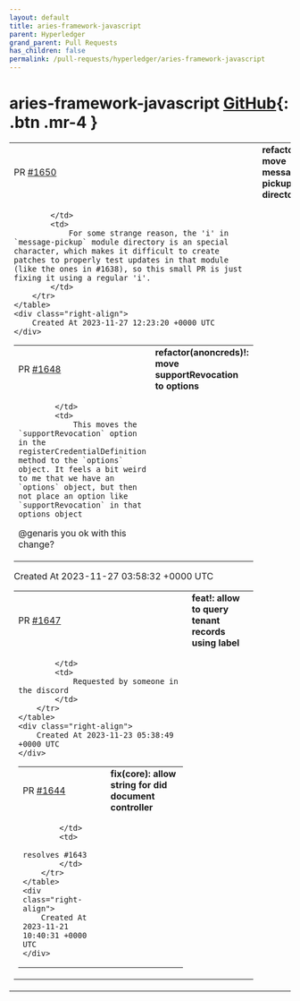 ```yaml
---
layout: default
title: aries-framework-javascript
parent: Hyperledger
grand_parent: Pull Requests
has_children: false
permalink: /pull-requests/hyperledger/aries-framework-javascript
---
```


# aries-framework-javascript <span class="fs-3 right-align">[GitHub](https://github.com/hyperledger/aries-framework-javascript){: .btn .mr-4 }</span>


<div>
    <table>
        <tr>
            <td>
                PR <a href="https://github.com/hyperledger/aries-framework-javascript/pull/1650" class=".btn">#1650</a>
            </td>
            <td>
                <b>
                    refactor: move message-pickup directory
                </b>
            </td>
        </tr>
        <tr>
            <td>
                
            </td>
            <td>
                For some strange reason, the 'i' in `message-pickup` module directory is an special character, which makes it difficult to create patches to properly test updates in that module (like the ones in #1638), so this small PR is just fixing it using a regular 'i'.
            </td>
        </tr>
    </table>
    <div class="right-align">
        Created At 2023-11-27 12:23:20 +0000 UTC
    </div>
</div>

<div>
    <table>
        <tr>
            <td>
                PR <a href="https://github.com/hyperledger/aries-framework-javascript/pull/1648" class=".btn">#1648</a>
            </td>
            <td>
                <b>
                    refactor(anoncreds)!: move supportRevocation to options
                </b>
            </td>
        </tr>
        <tr>
            <td>
                
            </td>
            <td>
                This moves the `supportRevocation` option in the registerCredentialDefinition method to the `options` object. It feels a bit weird to me that we have an `options` object, but then not place an option like `supportRevocation` in that options object

@genaris you ok with this change?
            </td>
        </tr>
    </table>
    <div class="right-align">
        Created At 2023-11-27 03:58:32 +0000 UTC
    </div>
</div>

<div>
    <table>
        <tr>
            <td>
                PR <a href="https://github.com/hyperledger/aries-framework-javascript/pull/1647" class=".btn">#1647</a>
            </td>
            <td>
                <b>
                    feat!: allow to query tenant records using label
                </b>
            </td>
        </tr>
        <tr>
            <td>
                
            </td>
            <td>
                Requested by someone in the discord
            </td>
        </tr>
    </table>
    <div class="right-align">
        Created At 2023-11-23 05:38:49 +0000 UTC
    </div>
</div>

<div>
    <table>
        <tr>
            <td>
                PR <a href="https://github.com/hyperledger/aries-framework-javascript/pull/1644" class=".btn">#1644</a>
            </td>
            <td>
                <b>
                    fix(core): allow string for did document controller
                </b>
            </td>
        </tr>
        <tr>
            <td>
                
            </td>
            <td>
                resolves #1643 
            </td>
        </tr>
    </table>
    <div class="right-align">
        Created At 2023-11-21 10:40:31 +0000 UTC
    </div>
</div>


